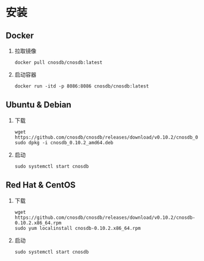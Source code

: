 # 安装

## Docker

1. 拉取镜像

    ```shell
    docker pull cnosdb/cnosdb:latest
    ```

2. 启动容器

    ```shell
    docker run -itd -p 8086:8086 cnosdb/cnosdb:latest
    ```

## Ubuntu & Debian

1. 下载
   ```shell
   wget https://github.com/cnosdb/cnosdb/releases/download/v0.10.2/cnosdb_0.10.2_amd64.deb
   sudo dpkg -i cnosdb_0.10.2_amd64.deb
   ```

2. 启动
   ```shell
   sudo systemctl start cnosdb
   ```

## Red Hat & CentOS

1. 下载
   ```shell
   wget https://github.com/cnosdb/cnosdb/releases/download/v0.10.2/cnosdb-0.10.2.x86_64.rpm
   sudo yum localinstall cnosdb-0.10.2.x86_64.rpm
   ```
2. 启动
   ```shell
   sudo systemctl start cnosdb
   ```